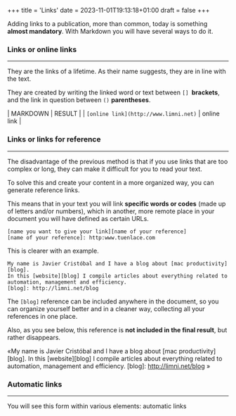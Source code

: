 +++
title = 'Links'
date = 2023-11-01T19:13:18+01:00
draft = false
+++

Adding links to a publication, more than common, today is something **almost mandatory**. With Markdown you will have several ways to do it.

### Links or online links
___
They are the links of a lifetime. As their name suggests, they are in line with the text.

They are created by writing the linked word or text between ```[] ```**brackets**, and the link in question between ```()``` **parentheses**.

| MARKDOWN | RESULT |
| ```[online link](http://www.limni.net)``` | online link |

### Links or links for reference
____
The disadvantage of the previous method is that if you use links that are too complex or long, they can make it difficult for you to read your text.

To solve this and create your content in a more organized way, you can generate reference links.

This means that in your text you will link **specific words or codes** (made up of letters and/or numbers), which in another, more remote place in your document you will have defined as certain URLs.

```
[name you want to give your link][name of your reference]
[name of your reference]: http:www.tuenlace.com
```
This is clearer with an example.
```
My name is Javier Cristóbal and I have a blog about [mac productivity][blog].
In this [website][blog] I compile articles about everything related to automation, management and efficiency.
[blog]: http://limni.net/blog
```

The ```[blog]``` reference can be included anywhere in the document, so you can organize yourself better and in a cleaner way, collecting all your references in one place.


Also, as you see below, this reference is **not included in the final result**, but rather disappears.

«My name is Javier Cristóbal and I have a blog about [mac productivity][blog].
In this [website][blog] I compile articles about everything related to automation, management and efficiency.
[blog]: http://limni.net/blog »

### Automatic links
____
You will see this form within various elements: automatic links